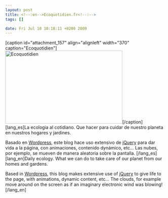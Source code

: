 ```yaml
--- 
layout: post
title: <!--:en-->Ecoquotidien.fr<!--:-->
tags: []

date: Fri Jul 10 10:18:11 +0200 2009
---
```

<!--:en-->[caption id="attachment_157" align="alignleft" width="370" caption="Ecoquotidien"]<a href="http://ecoquotidien.fr"><img src="http://jfoucher.fr/wp-content/uploads/2009/07/ecoquotidien-370x231.jpg" alt="Ecoquotidien" title="Ecoquotidien" width="370" height="231" class="size-medium wp-image-157" /></a>[/caption][lang_es]La ecologia al cotidiano. Que hacer para cuidar de nuestro planeta en nuestros hogares y jardines.

Basado en <a href="http://wordpress.org">Wordpress</a>, este blog hace uso extensivo de <a href="http://jquery.com">jQuery</a> para dar vida a la p&aacute;gina, con animaciones, contenido dyn&aacute;mico, etc... Las nubes, por ejemplo, se mueven de manera aleatoria sobre la pantalla.
[/lang_es][lang_en]Daily ecology. What we can do to take care of our planet from our homes and gardens.

Based in <a href="http://wordpress.org">Wordpress</a>, this blog makes extensive use of <a href="http://jquery.com">jQuery</a> to give life to the page, with animations, dynamic content, etc... The clouds, for example move around on the screen as if an imaginary electronic wind was blowing!
[/lang_en]<!--:-->
